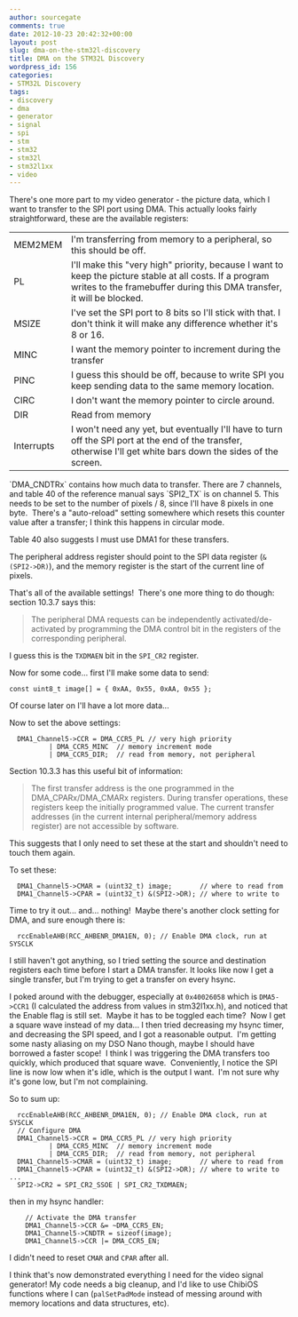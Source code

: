 ```yaml
---
author: sourcegate
comments: true
date: 2012-10-23 20:42:32+00:00
layout: post
slug: dma-on-the-stm32l-discovery
title: DMA on the STM32L Discovery
wordpress_id: 156
categories:
- STM32L Discovery
tags:
- discovery
- dma
- generator
- signal
- spi
- stm
- stm32
- stm32l
- stm32l1xx
- video
---
```


There's one more part to my video generator - the picture data, which I want to transfer to the SPI port using DMA. This actually looks fairly straightforward, these are the available registers:
<table >
<tbody >
<tr >

<td >MEM2MEM
</td>

<td >I'm transferring from memory to a peripheral, so this should be off.
</td>
</tr>
<tr >

<td >PL
</td>

<td >I'll make this "very high" priority, because I want to keep the picture stable at all costs. If a program writes to the framebuffer during this DMA transfer, it will be blocked.
</td>
</tr>
<tr >

<td >MSIZE
</td>

<td >I've set the SPI port to 8 bits so I'll stick with that. I don't think it will make any difference whether it's 8 or 16.
</td>
</tr>
<tr >

<td >MINC
</td>

<td >I want the memory pointer to increment during the transfer
</td>
</tr>
<tr >

<td >PINC
</td>

<td >I guess this should be off, because to write SPI you keep sending data to the same memory location.
</td>
</tr>
<tr >

<td >CIRC
</td>

<td >I don't want the memory pointer to circle around.
</td>
</tr>
<tr >

<td >DIR
</td>

<td >Read from memory
</td>
</tr>
<tr >

<td >Interrupts
</td>

<td >I won't need any yet, but eventually I'll have to turn off the SPI port at the end of the transfer, otherwise I'll get white bars down the sides of the screen.
</td>
</tr>
</tbody>
</table>
`DMA_CNDTRx` contains how much data to transfer. There are 7 channels, and table 40 of the reference manual says `SPI2_TX` is on channel 5. This needs to be set to the number of pixels / 8, since I'll have 8 pixels in one byte.  There's a "auto-reload" setting somewhere which resets this counter value after a transfer; I think this happens in circular mode.

Table 40 also suggests I must use DMA1 for these transfers.

The peripheral address register should point to the SPI data register (`&(SPI2->DR)`), and the memory register is the start of the current line of pixels.

That's all of the available settings!  There's one more thing to do though: section 10.3.7 says this:


<blockquote>The peripheral DMA requests can be independently activated/de-activated by programming the DMA control bit in the registers of the corresponding peripheral.</blockquote>


I guess this is the `TXDMAEN` bit in the `SPI_CR2` register.

Now for some code... first I'll make some data to send:

    
    const uint8_t image[] = { 0xAA, 0x55, 0xAA, 0x55 };


Of course later on I'll have a lot more data...

Now to set the above settings:

    
      DMA1_Channel5->CCR = DMA_CCR5_PL // very high priority
              | DMA_CCR5_MINC  // memory increment mode
              | DMA_CCR5_DIR;  // read from memory, not peripheral


Section 10.3.3 has this useful bit of information:


<blockquote>The first transfer address is the one programmed in the DMA_CPARx/DMA_CMARx registers. During transfer operations, these registers keep the initially programmed value. The current transfer addresses (in the current internal peripheral/memory address register) are not accessible by software.</blockquote>


This suggests that I only need to set these at the start and shouldn't need to touch them again.

To set these:

    
      DMA1_Channel5->CMAR = (uint32_t) image;       // where to read from
      DMA1_Channel5->CPAR = (uint32_t) &(SPI2->DR); // where to write to


Time to try it out... and... nothing!  Maybe there's another clock setting for DMA, and sure enough there is:

    
      rccEnableAHB(RCC_AHBENR_DMA1EN, 0); // Enable DMA clock, run at SYSCLK


I still haven't got anything, so I tried setting the source and destination registers each time before I start a DMA transfer. It looks like now I get a single transfer, but I'm trying to get a transfer on every hsync.

I poked around with the debugger, especially at `0x40026058` which is `DMA5->CCR1` (I calculated the address from values in stm32l1xx.h), and noticed that the Enable flag is still set.  Maybe it has to be toggled each time?  Now I get a square wave instead of my data... I then tried decreasing my hsync timer, and decreasing the SPI speed, and I got a reasonable output.  I'm getting some nasty aliasing on my DSO Nano though, maybe I should have borrowed a faster scope!  I think I was triggering the DMA transfers too quickly, which produced that square wave.  Conveniently, I notice the SPI line is now low when it's idle, which is the output I want.  I'm not sure why it's gone low, but I'm not complaining.

So to sum up:

    
      rccEnableAHB(RCC_AHBENR_DMA1EN, 0); // Enable DMA clock, run at SYSCLK
      // Configure DMA
      DMA1_Channel5->CCR = DMA_CCR5_PL // very high priority
              | DMA_CCR5_MINC  // memory increment mode
              | DMA_CCR5_DIR;  // read from memory, not peripheral
      DMA1_Channel5->CMAR = (uint32_t) image;       // where to read from
      DMA1_Channel5->CPAR = (uint32_t) &(SPI2->DR); // where to write to
    ...
      SPI2->CR2 = SPI_CR2_SSOE | SPI_CR2_TXDMAEN;


then in my hsync handler:

    
        // Activate the DMA transfer
        DMA1_Channel5->CCR &= ~DMA_CCR5_EN;
        DMA1_Channel5->CNDTR = sizeof(image);
        DMA1_Channel5->CCR |= DMA_CCR5_EN;


I didn't need to reset `CMAR` and `CPAR` after all.

I think that's now demonstrated everything I need for the video signal generator! My code needs a big cleanup, and I'd like to use ChibiOS functions where I can (`palSetPadMode` instead of messing around with memory locations and data structures, etc).
